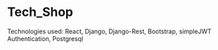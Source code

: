 # Tech_Shop

Technologies used: React, Django, Django-Rest, Bootstrap, simpleJWT Authentication, Postgresql

